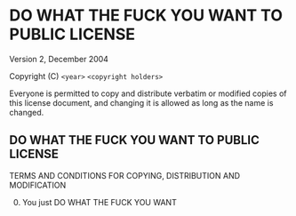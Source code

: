 DO WHAT THE FUCK YOU WANT TO PUBLIC LICENSE
===========================================

Version 2, December 2004

Copyright (C) `<year>` `<copyright holders>`

Everyone is permitted to copy and distribute verbatim or modified
copies of this license document, and changing it is allowed as long
as the name is changed.


DO WHAT THE FUCK YOU WANT TO PUBLIC LICENSE
-------------------------------------------

TERMS AND CONDITIONS FOR COPYING, DISTRIBUTION AND MODIFICATION

0. You just DO WHAT THE FUCK YOU WANT
